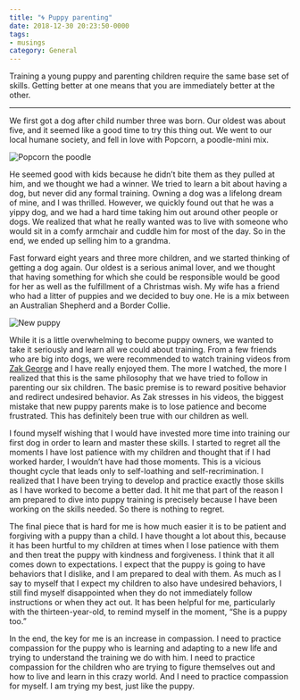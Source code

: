 ```yaml
---
title: "🌀 Puppy parenting"
date: 2018-12-30 20:23:50-0000
tags:
- musings
category: General
---
```


Training a young puppy and parenting children require the same base set of skills. Getting better at one means that you are immediately better at the other.

- - -

We first got a dog after child number three was born. Our oldest was about five, and it seemed like a good time to try this thing out. We went to our local humane society, and fell in love with Popcorn, a poodle-mini mix.

<img src="https://www.bennorris.blog/uploads/2018/6b1d18cef7.jpg" alt="Popcorn the poodle" />

He seemed good with kids because he didn’t bite them as they pulled at him, and we thought we had a winner. We tried to learn a bit about having a dog, but never did any formal training. Owning a dog was a lifelong dream of mine, and I was thrilled. However, we quickly found out that he was a yippy dog, and we had a hard time taking him out around other people or dogs. We realized that what he really wanted was to live with someone who would sit in a comfy armchair and cuddle him for most of the day. So in the end, we ended up selling him to a grandma.

Fast forward eight years and three more children, and we started thinking of getting a dog again. Our oldest is a serious animal lover, and we thought that having something for which she could be responsible would be good for her as well as the fulfillment of a Christmas wish. My wife has a friend who had a litter of puppies and we decided to buy one. He is a mix between an Australian Shepherd and a Border Collie.

<img src="https://www.bennorris.blog/uploads/2018/e06481470e.jpg" alt="New puppy" />

While it is a little overwhelming to become puppy owners, we wanted to take it seriously and learn all we could about training. From a few friends who are big into dogs, we were recommended to watch training videos from [Zak George](https://www.dogtrainingrevolution.com) and I have really enjoyed them. The more I watched, the more I realized that this is the same philosophy that we have tried to follow in parenting our six children. The basic premise is to reward positive behavior and redirect undesired behavior. As Zak stresses in his videos, the biggest mistake that new puppy parents make is to lose patience and become frustrated. This has definitely been true with our children as well.

I found myself wishing that I would have invested more time into training our first dog in order to learn and master these skills. I started to regret all the moments I have lost patience with my children and thought that if I had worked harder, I wouldn’t have had those moments. This is a vicious thought cycle that leads only to self-loathing and self-recrimination. I realized that I have been trying to develop and practice exactly those skills as I have worked to become a better dad. It hit me that part of the reason I am prepared to dive into puppy training is precisely because I have been working on the skills needed. So there is nothing to regret.

The final piece that is hard for me is how much easier it is to be patient and forgiving with a puppy than a child. I have thought a lot about this, because it has been hurtful to my children at times when I lose patience with them and then treat the puppy with kindness and forgiveness. I think that it all comes down to expectations. I expect that the puppy is going to have behaviors that I dislike, and I am prepared to deal with them. As much as I say to myself that I expect my children to also have undesired behaviors, I still find myself disappointed when they do not immediately follow instructions or when they act out. It has been helpful for me, particularly with the thirteen-year-old, to remind myself in the moment, “She is a puppy too.”

In the end, the key for me is an increase in compassion. I need to practice compassion for the puppy who is learning and adapting to a new life and trying to understand the training we do with him. I need to practice compassion for the children who are trying to figure themselves out and how to live and learn in this crazy world. And I need to practice compassion for myself. I am trying my best, just like the puppy.